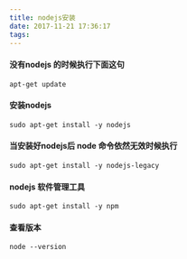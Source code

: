 ```yaml
---
title: nodejs安装
date: 2017-11-21 17:36:17
tags:
---
```

#### 没有nodejs 的时候执行下面这句 

```
apt-get update
```

#### 安装nodejs

```
sudo apt-get install -y nodejs
```

#### 当安装好nodejs后 node 命令依然无效时候执行

```
sudo apt-get install -y nodejs-legacy
```

#### nodejs 软件管理工具

```
sudo apt-get install -y npm
```

#### 查看版本

```
node --version
```

